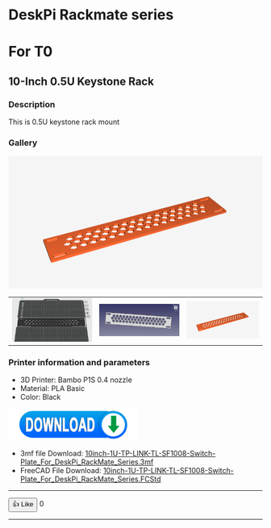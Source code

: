
# DeskPi Rackmate series 

# For T0

##  10-Inch 0.5U Keystone Rack 

### Description

This is 0.5U keystone rack mount

### Gallery 

![image3](./imgs/1ublankplate3.png) 

|  |  |  |
|:---:|:---:|:---:|
| ![image1](./imgs/1ublankplate.png) | ![image2](./imgs/1ublankplate2.png) | ![image3](./imgs/1ublankplate3.png) |



### Printer information and parameters

* 3D Printer: Bambo P1S 0.4 nozzle 
* Material: PLA Basic
* Color: Black


![Download](./imgs/DOWNLOAD3.png)

* 3mf file Download: [10inch-1U-TP-LINK-TL-SF1008-Switch-Plate_For_DeskPi_RackMate_Series.3mf](./assets/10inch-1U-TP-LINK-TL-SF1008-Switch-Plate_For_DeskPi_RackMate_Series-New.3mf)
* FreeCAD File Download: [10inch-1U-TP-LINK-TL-SF1008-Switch-Plate_For_DeskPi_RackMate_Series.FCStd](./assets/10inch-1U-TP-LINK-TL-SF1008-Switch-Plate_For_DeskPi_RackMate_Series.FCStd)

----

<button id="like-button-1" class="like-button" onclick="incrementLikes(1)">👍 Like</button>
<span id="like-count-1">0</span>

----

<script>
  // 初始化点赞数
  function getLikes(buttonId) {
    const likes = localStorage.getItem('like-' + buttonId);
    return likes ? parseInt(likes, 10) : 0;
  }

  function setLikes(buttonId, likes) {
    localStorage.setItem('like-' + buttonId, likes.toString());
  }

  function incrementLikes(buttonId) {
    let likes = getLikes(buttonId);
    likes += 1; // 增加点赞数
    setLikes(buttonId, likes); // 更新本地存储
    document.getElementById('like-count-' + buttonId).innerText = likes; // 更新显示的点赞数
  }

  // 页面加载时从localStorage加载点赞数
  window.onload = function() {
    document.getElementById('like-count-1').innerText = getLikes(1).toString();
  }
</script>
